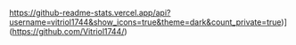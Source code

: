 https://github-readme-stats.vercel.app/api?username=vitriol1744&show_icons=true&theme=dark&count_private=true)](https://github.com/Vitriol1744/)
